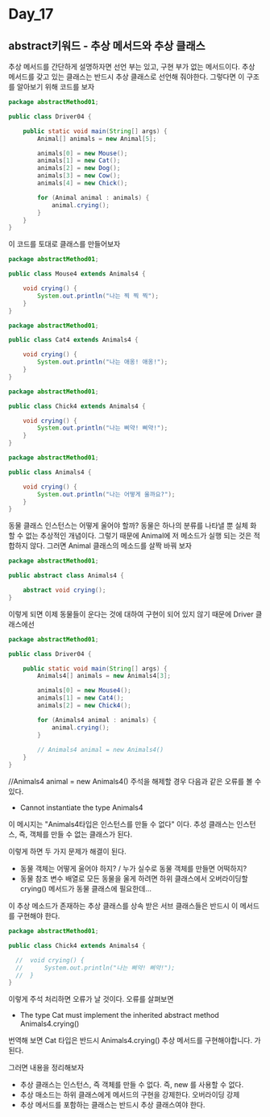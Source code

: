 # Day_17

## abstract키워드 - 추상 메서드와 추상 클래스

추상 메서드를 간단하게 설명하자면 선언 부는 있고, 구현 부가 없는 메서드이다. 추상 메서드를 갖고 있는 클래스는 반드시 추상 클래스로 선언해 줘야한다. 그렇다면 이 구조를 알아보기 위해 코드를 보자

```java
package abstractMethod01;

public class Driver04 {

    public static void main(String[] args) {
        Animal[] animals = new Animal[5];

        animals[0] = new Mouse();
        animals[1] = new Cat();
        animals[2] = new Dog();
        animals[3] = new Cow();
        animals[4] = new Chick();

        for (Animal animal : animals) {
            animal.crying();
        }
    }
}
```

이 코드를 토대로 클래스를 만들어보자

```java
package abstractMethod01;

public class Mouse4 extends Animals4 {

    void crying() {
        System.out.println("나는 찍 찍 찍");
    }
}
```

```java
package abstractMethod01;

public class Cat4 extends Animals4 {

    void crying() {
        System.out.println("나는 애옹! 애옹!");
    }
}
```

```java
package abstractMethod01;

public class Chick4 extends Animals4 {

    void crying() {
        System.out.println("나는 삐약! 삐약!");
    }
}
```

```java
package abstractMethod01;

public class Animals4 {

    void crying() {
        System.out.println("나는 어떻게 울까요?");
    }
}
```

동물 클래스 인스턴스는 어떻게 울어야 할까? 동물은 하나의 분류를 나타낼 뿐 실체 화 할 수 없는 추상적인 개념이다. 그렇기 때문에 Animal에 저 메소드가 실행 되는 것은 적합하지 않다. 그러면 Animal 클래스의 메소드를 살짝 바꿔 보자

```java
package abstractMethod01;

public abstract class Animals4 {

    abstract void crying();
}
```

이렇게 되면 이제 동물들이 운다는 것에 대하여 구현이 되어 있지 않기 때문에 Driver 클래스에선

```java
package abstractMethod01;

public class Driver04 {

    public static void main(String[] args) {
        Animals4[] animals = new Animals4[3];

        animals[0] = new Mouse4();
        animals[1] = new Cat4();
        animals[2] = new Chick4();

        for (Animals4 animal : animals) {
            animal.crying();
        }
        
        // Animals4 animal = new Animals4()
    }
}
```

//Animals4 animal = new Animals4() 주석을 해제할 경우 다음과 같은 오류를 볼 수 있다.

- Cannot instantiate the type Animals4

이 메시지는 "Animals4타입은 인스턴스를 만들 수 없다" 이다. 추성 클래스는 인스턴스, 즉, 객체를 만들 수 없는 클래스가 된다. 

이렇게 하면 두 가지 문제가 해결이 된다.

- 동물 객체는 어떻게 울어야 하지? / 누가 실수로 동물 객체를 만들면 어떡하지?
- 동물 참조 변수 배열로 모든 동물을 울게 하려면 하위 클래스에서 오버라이딩할 crying() 메서드가 동물 클래스에 필요한데...

이 추상 메소드가 존재하는 추상 클래스를 상속 받은 서브 클래스들은 반드시 이 메서드를 구현해야 한다.

```java
package abstractMethod01;

public class Chick4 extends Animals4 {

  //  void crying() {
  //      System.out.println("나는 삐약! 삐약!");
  //  }
}
```

이렇게 주석 처리하면 오류가 날 것이다. 오류를 살펴보면

- The type Cat must implement the inherited abstract method Animals4.crying()

번역해 보면 Cat 타입은 반드시 Animals4.crying() 추상 메서드를 구현해야합니다. 가 된다.

그러면 내용을 정리해보자 

- 추상 클래스는 인스턴스, 즉 객체를 만들 수 없다.  즉, new 를 사용할 수 없다.
- 추상 매소드는 하위 클래스에게 메서드의 구현을 강제한다. 오버라이딩 강제
- 추상 메서드를 포함하는 클래스는 반드시 추상 클래스여야 한다.